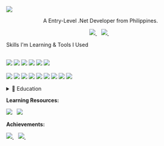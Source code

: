 <img src="https://github.com/ceddvy/ceddvy/assets/104047170/cfed48d5-8f83-48ac-b9de-8797fb45c0aa"/>


<p align='center'>
  A Entry-Level .Net Developer from Philippines.
</p>


<p align='center'>
  
  <a href="https://www.linkedin.com/in/john-cedric-bernardo/">
    <img src="https://img.shields.io/badge/linkedin-%230077B5.svg?&style=for-the-badge&logo=linkedin&logoColor=white" />
  </a>&nbsp;&nbsp;
  <a href="https://stackoverflow.com/users/15308835/ceddvy">
    <img src="https://img.shields.io/badge/Stack_Overflow-FE7A16?style=for-the-badge&logo=stack-overflow&logoColor=white" />
  </a>&nbsp;&nbsp;
<p>
  
<p align='start'>
  Skills I'm Learning & Tools I Used<br/><br/>
<p>

  <img src="https://img.shields.io/badge/C%2B%2B-00599C?style=for-the-badge&logo=c%2B%2B&logoColor=white" />
  <img src="https://img.shields.io/badge/C%23-239120?style=for-the-badge&logo=c-sharp&logoColor=white" />
  <img src="https://img.shields.io/badge/HTML5-E34F26?style=for-the-badge&logo=html5&logoColor=white" />
  <img src="https://img.shields.io/badge/CSS3-1572B6?style=for-the-badge&logo=css3&logoColor=white" />
  <img src="https://img.shields.io/badge/JavaScript-323330?style=for-the-badge&logo=javascript&logoColor=F7DF1E" /> 
  <img src="https://img.shields.io/badge/Xamarin-3498DB?style=for-the-badge&logo=xamarin&logoColor=white" /> <br/><br/>
  
  <img src="https://img.shields.io/badge/.NET-512BD4?style=for-the-badge&logo=dotnet&logoColor=white" />
  <img src="https://img.shields.io/badge/Bootstrap-563D7C?style=for-the-badge&logo=bootstrap&logoColor=white" /> 
  <img src="https://img.shields.io/badge/React-20232A?style=for-the-badge&logo=react&logoColor=61DAFB" />
  
  <img src="https://img.shields.io/badge/Eclipse-2C2255?style=for-the-badge&logo=eclipse&logoColor=white" /> 
  <img src="https://img.shields.io/badge/sublime_text-%23575757.svg?&style=for-the-badge&logo=sublime-text&logoColor=important" /> 
  <img src="https://img.shields.io/badge/VSCode-0078D4?style=for-the-badge&logo=visual%20studio%20code&logoColor=white" /> 
  <img src="https://img.shields.io/badge/Visual_Studio-5C2D91?style=for-the-badge&logo=visual%20studio&logoColor=white" />
  <img src="https://img.shields.io/badge/Arduino-00979D?style=for-the-badge&logo=Arduino&logoColor=white" />
  <img src="https://img.shields.io/badge/GIT-E44C30?style=for-the-badge&logo=git&logoColor=white" />
  
 <details>
   <summary>📃 Education</summary>
   
   - **BS Computer Engineering** (2019-2023)\
   📍 **Rizal Technological University** - Mandaluyong, Philippines<br/>
   - **Information Communication Technology** (2016-2019)\
   📍 **Arellano University - Pasig, Philippines<br/>
</details>
   
   **Learning Resources:**
   
   <img src="https://img.shields.io/badge/Microsoft%20Academic-2D9FD9?style=for-the-badge&logo=Microsoft%20Academic&logoColor=white" />&nbsp;&nbsp;
   <img src="https://img.shields.io/badge/Udemy-EC5252?style=for-the-badge&logo=Udemy&logoColor=white" />
   
  **Achievements:**
   
   <a href="https://www.cloudskillsboost.google/public_profiles/7db256e7-8e62-497c-996f-31cbaecd2e1c">
      <img src="https://img.shields.io/badge/Google_Cloud-4285F4?style=for-the-badge&logo=google-cloud&logoColor=white" />
   </a>&nbsp;&nbsp;
   <a href="https://learn.microsoft.com/en-us/training/achievements/learn.wwl.build-web-pages-html-css-for-beginners.trophy?username=JohnCedricBernardo-1717&sharingId=60E4AD51F04675D0">
       <img src="https://img.shields.io/badge/Microsoft%20Academic-2D9FD9?style=for-the-badge&logo=Microsoft%20Academic&logoColor=white" />
   </a>&nbsp;&nbsp;
   
   
   
   
   
   

